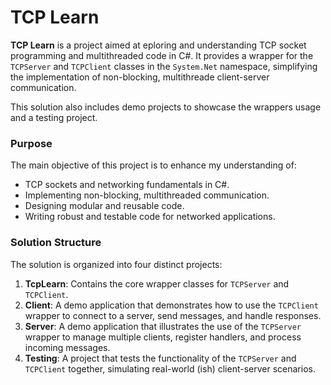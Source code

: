 # TCP Learn
**TCP Learn** is a project aimed at eploring and understanding TCP socket programming and multithreaded code in C#.
It provides a wrapper for the `TCPServer` and `TCPClient` classes in the `System.Net` namespace,
simplifying the implementation of non-blocking, multithreade client-server communication.

This solution also includes demo projects to showcase the wrappers usage and a testing project.

### Purpose
The main objective of this project is to enhance my understanding of:
- TCP sockets and networking fundamentals in C#.
- Implementing non-blocking, multithreaded communication.
- Designing modular and reusable code.
- Writing robust and testable code for networked applications.

### Solution Structure
The solution is organized into four distinct projects:

1. **TcpLearn**: Contains the core wrapper classes for `TCPServer` and `TCPClient`.
2. **Client**: A demo application that demonstrates how to use the `TCPClient` wrapper to connect to a server, send messages, and handle responses.
3. **Server**: A demo application that illustrates the use of the `TCPServer` wrapper to manage multiple clients, register handlers, and process incoming messages.
4. **Testing**: A project that tests the functionality of the `TCPServer` and `TCPClient` together, simulating  real-world (ish) client-server scenarios.

